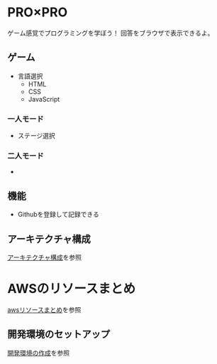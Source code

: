 # PRO×PRO
ゲーム感覚でプログラミングを学ぼう！
回答をブラウザで表示できるよ。
## ゲーム
- 言語選択
    - HTML
    - CSS
    - JavaScript
### 一人モード
- ステージ選択
### 二人モード
- 
## 機能
- Githubを登録して記録できる

## アーキテクチャ構成
[アーキテクチャ構成](docs\architecture\architecture.md)を参照
# AWSのリソースまとめ
[awsリソースまとめ](docs\aws\aws_resource.md)を参照
## 開発環境のセットアップ
[開発環境の作成](docs\setup.md)を参照